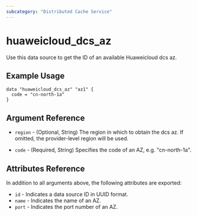 ```yaml
---
subcategory: "Distributed Cache Service"
---
```


# huaweicloud_dcs_az

Use this data source to get the ID of an available Huaweicloud dcs az.

## Example Usage

```hcl
data "huaweicloud_dcs_az" "az1" {
  code = "cn-north-1a"
}
```

## Argument Reference

* `region` - (Optional, String) The region in which to obtain the dcs az. If omitted, the provider-level region will be used.

* `code` - (Required, String) Specifies the code of an AZ, e.g. "cn-north-1a".

## Attributes Reference

In addition to all arguments above, the following attributes are exported:

* `id` - Indicates a data source ID in UUID format.
* `name` - Indicates the name of an AZ.
* `port` - Indicates the port number of an AZ.
